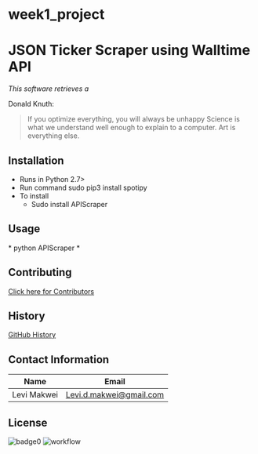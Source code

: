# week1_project



# JSON Ticker Scraper using Walltime API

*This software retrieves a*

Donald Knuth:
> If you optimize everything, you will always be unhappy
> Science is what we understand well enough to explain to a computer. Art is everything else.


## Installation
* Runs in Python 2.7>
* Run command sudo pip3 install spotipy
* To install
  * Sudo install APIScraper 


## Usage
\* python APIScraper \*


## Contributing

[Click here for Contributors](contributions.md)


## History

[GitHub History](http://github.com)



## Contact Information

Name         | Email
------------ | -------------------------
Levi Makwei       | Levi.d.makwei@gmail.com


## License

![badge0](https://img.shields.io/static/v1?label=<License>&message=GNU>&color=<BLUE>) 
![workflow](https://github.com/github/docs/actions/workflows/main.yml/badge.svg)